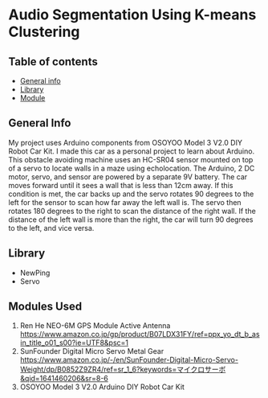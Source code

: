 # Audio Segmentation Using K-means Clustering

## Table of contents
* [General info](#general-info)
* [Library](#library)
* [Module](#modules-used)

## General Info
My project uses Arduino components from OSOYOO Model 3 V2.0 DIY Robot Car Kit. I made this car as a personal project to learn about Arduino. This obstacle avoiding machine uses an HC-SR04 sensor mounted on top of a servo to locate walls in a maze using echolocation. The Arduino, 2 DC motor, servo, and sensor are powered by a separate 9V battery. The car moves forward until it sees a wall that is less than 12cm away. If this condition is met, the car backs up and the servo rotates 90 degrees to the left for the sensor to scan how far away the left wall is. The servo then rotates 180 degrees to the right to scan the distance of the right wall. If the distance of the left wall is more than the right, the car will turn 90 degrees to the left, and vice versa.

## Library
- NewPing
- Servo

## Modules Used
1. Ren He NEO-6M GPS Module Active Antenna
   https://www.amazon.co.jp/gp/product/B07LDX31FY/ref=ppx_yo_dt_b_asin_title_o01_s00?ie=UTF8&psc=1
2. SunFounder Digital Micro Servo Metal Gear
   https://www.amazon.co.jp/-/en/SunFounder-Digital-Micro-Servo-Weight/dp/B0852Z9ZR4/ref=sr_1_6?keywords=マイクロサーボ&qid=1641460206&sr=8-6
3. OSOYOO Model 3 V2.0 Arduino DIY Robot Car Kit

